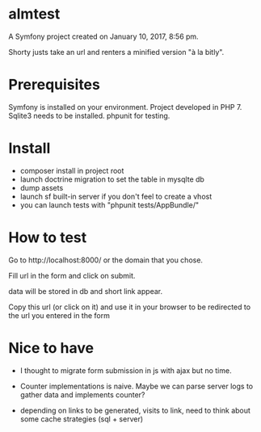 almtest
=======

A Symfony project created on January 10, 2017, 8:56 pm.

Shorty justs take an url and renters a minified version "à la bitly".

Prerequisites
==============

Symfony is installed on your environment.
Project developed in PHP 7.
Sqlite3 needs to be installed.
phpunit for testing.


Install
=========

- composer install in project root
- launch doctrine migration to set the table in mysqlte db
- dump assets
- launch sf built-in server if you don't feel to create a vhost
- you can launch tests with "phpunit tests/AppBundle/"


How to test
============

Go to http://localhost:8000/ or the domain that you chose.

Fill url in the form and click on submit.

data will be stored in db and short link appear.

Copy this url (or click on it) and use it in your browser to be redirected to the url
you entered in the form



Nice to have
==============

- I thought to migrate form submission in js with ajax but no time.

- Counter implementations is naive. Maybe we can parse server logs to gather data and implements counter?

- depending on links to be generated, visits to link, need to think about some cache strategies (sql + server)
